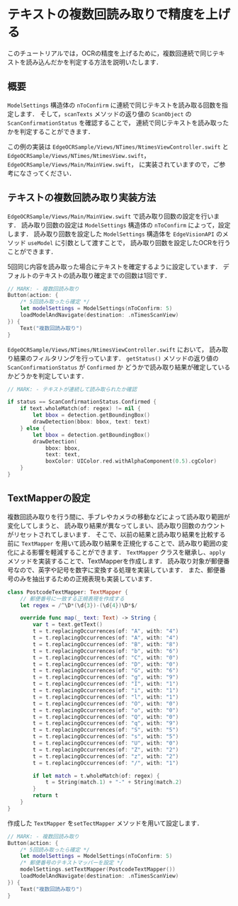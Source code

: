 # テキストの複数回読み取りで精度を上げる

このチュートリアルでは，OCRの精度を上げるために，複数回連続で同じテキストを読み込んだかを判定する方法を説明いたします．


## 概要
`ModelSettings` 構造体の `nToConfirm` に連続で同じテキストを読み取る回数を指定します．
そして，`scanTexts` メソッドの返り値の `ScanObject` の `ScanConfirmationStatus` を確認することで，
連続で同じテキストを読み取ったかを判定することができます．

この例の実装は 
`EdgeOCRSample/Views/NTimes/NtimesViewController.swift` と　
`EdgeOCRSample/Views/NTimes/NtimesView.swift`，
`EdgeOCRSample/Views/Main/MainView.swift`，
に実装されていますので，ご参考になさってください．


## テキストの複数回読み取り実装方法
`EdgeOCRSample/Views/Main/MainView.swift` で読み取り回数の設定を行います．
読み取り回数の設定は `ModelSettings` 構造体の `nToConfirm` によって，設定します．
読み取り回数を設定した `ModelSettings` 構造体を `EdgeVisionAPI` のメソッド `useModel` に引数として渡すことで，
読み取り回数を設定したOCRを行うことができます．


5回同じ内容を読み取った場合にテキストを確定するように設定しています．
デフォルトのテキストの読み取り確定までの回数は1回です．
```swift 
// MARK: - 複数回読み取り
Button(action: {
    /* 5回読み取ったら確定 */
    let modelSettings = ModelSettings(nToConfirm: 5)
    loadModelAndNavigate(destination: .nTimesScanView)
}) {
    Text("複数回読み取り")
}
```

`EdgeOCRSample/Views/NTimes/NtimesViewController.swift` において，
読み取り結果のフィルタリングを行っています．
`getStatus()` メソッドの返り値の `ScanConfirmationStatus` が `Confirmed` か
どうかで読み取り結果が確定しているかどうかを判定しています．
```swift
// MARK: - テキストが連続して読み取られたか確認

if status == ScanConfirmationStatus.Confirmed {
    if text.wholeMatch(of: regex) != nil {
        let bbox = detection.getBoundingBox()
        drawDetection(bbox: bbox, text: text)
    } else {
        let bbox = detection.getBoundingBox()
        drawDetection(
            bbox: bbox,
            text: text,
            boxColor: UIColor.red.withAlphaComponent(0.5).cgColor)
    }
}
```


## TextMapperの設定
複数回読み取りを行う間に、手ブレやカメラの移動などによって読み取り範囲が変化してしまうと、
読み取り結果が異なってしまい、読み取り回数のカウントがリセットされてしまいます．
そこで、以前の結果と読み取り結果を比較する前に `TextMapper` を用いて読み取り結果を正規化することで、読み取り範囲の変化による影響を軽減することができます．
`TextMapper` クラスを継承し、`apply` メソッドを実装することで、TextMapperを作成します．
読み取り対象が郵便番号なので、英字や記号を数字に変換する処理を実装しています．
また、郵便番号のみを抽出するための正規表現も実装しています．

```swift
class PostcodeTextMapper: TextMapper {
    // 郵便番号に一致する正規表現を作成する
    let regex = /^\D*(\d{3})-(\d{4})\D*$/

    override func map(_ text: Text) -> String {
        var t = text.getText()
        t = t.replacingOccurrences(of: "A", with: "4")
        t = t.replacingOccurrences(of: "A", with: "4")
        t = t.replacingOccurrences(of: "B", with: "8")
        t = t.replacingOccurrences(of: "b", with: "6")
        t = t.replacingOccurrences(of: "C", with: "0")
        t = t.replacingOccurrences(of: "D", with: "0")
        t = t.replacingOccurrences(of: "G", with: "6")
        t = t.replacingOccurrences(of: "g", with: "9")
        t = t.replacingOccurrences(of: "I", with: "1")
        t = t.replacingOccurrences(of: "i", with: "1")
        t = t.replacingOccurrences(of: "l", with: "1")
        t = t.replacingOccurrences(of: "O", with: "0")
        t = t.replacingOccurrences(of: "o", with: "0")
        t = t.replacingOccurrences(of: "Q", with: "0")
        t = t.replacingOccurrences(of: "q", with: "9")
        t = t.replacingOccurrences(of: "S", with: "5")
        t = t.replacingOccurrences(of: "s", with: "5")
        t = t.replacingOccurrences(of: "U", with: "0")
        t = t.replacingOccurrences(of: "Z", with: "2")
        t = t.replacingOccurrences(of: "z", with: "2")
        t = t.replacingOccurrences(of: "/", with: "1")

        if let match = t.wholeMatch(of: regex) {
            t = String(match.1) + "-" + String(match.2)
        }
        return t
    }
}

```

作成した `TextMapper` を`setTectMapper` メソッドを用いて設定します．

```swift
// MARK: - 複数回読み取り
Button(action: {
    /* 5回読み取ったら確定 */
    let modelSettings = ModelSettings(nToConfirm: 5)
    /* 郵便番号のテキストマッパーを設定 */
    modelSettings.setTextMapper(PostcodeTextMapper())
    loadModelAndNavigate(destination: .nTimesScanView)
}) {
    Text("複数回読み取り")
}
```
